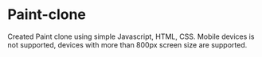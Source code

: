 # Paint-clone
Created Paint clone using simple Javascript, HTML, CSS.
Mobile devices is not supported, devices with more than 800px screen size are supported.
